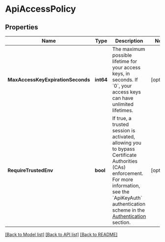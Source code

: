 # ApiAccessPolicy

## Properties

Name | Type | Description | Notes
------------ | ------------- | ------------- | -------------
**MaxAccessKeyExpirationSeconds** | **int64** | The maximum possible lifetime for your access keys, in seconds. If &#x60;0&#x60;, your access keys can have unlimited lifetimes. | [optional] 
**RequireTrustedEnv** | **bool** | If true, a trusted session is activated, allowing you to bypass Certificate Authorities (CAs) enforcement. For more information, see the &#x60;ApiKeyAuth&#x60; authentication scheme in the [Authentication](#authentication) section. | [optional] 

[[Back to Model list]](../README.md#documentation-for-models) [[Back to API list]](../README.md#documentation-for-api-endpoints) [[Back to README]](../README.md)


